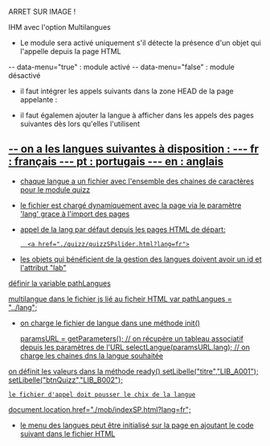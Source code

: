 ARRET SUR IMAGE ! 

IHM avec l'option Multilangues

- Le module sera activé uniquement s'il détecte la présence d'un objet qui l'appelle depuis la page HTML
  <div id="menu-lang" data-menu="true"></div>
-- data-menu="true" : module activé
-- data-menu="false" : module désactivé

- il faut intégrer les appels suivants dans la zone HEAD de la page appelante :
  <link href="./lang/lang.css" rel="stylesheet" type="text/css"/>
  <script src="./lang/lang.js" type="text/javascript" id="LG"></script>

- il faut égalemen ajouter la langue à afficher dans les appels des pages suivantes dès lors qu'elles l'utilisent
  <a href="./quizz/quizzSPslider.html?lang=fr">

-- on a les langues suivantes à disposition : 
--- fr : français
--- pt : portugais
--- en : anglais
------------------------------------------------------------------------------


- chaque langue a un fichier avec l'ensemble des chaines de caractères pour le module quizz
- le fichier est chargé dynamiquement avec la page via le paramètre 'lang' grace à l'import des pages



- appel de la lang par défaut depuis les pages HTML de départ:

        <a href="./quizz/quizzSPslider.html?lang=fr">

- les objets qui bénéficient de la gestion des langues doivent avoir un id et l'attribut "lab"

<p id="titre" lab="LIB_A001" class="asi-text"></p>

définir la variable pathLangues 

multilangue dans le fichier js lié au ficheir HTML
  var pathLangues = "../lang";

- on charge le fichier de langue dans une méthode init()

	paramsURL = getParameters();	// on récupère un tableau associatif depuis les paramètres de l'URL
	selectLangue(paramsURL.lang);	// on charge les chaines dns la langue souhaitée


on définit les valeurs dans la méthode ready()
  setLibelle("titre","LIB_A001");
	setLibelle("btnQuizz","LIB_B002");

    le fichier d'appel doit pousser le chix de la langue

document.location.href="./mob/indexSP.html?lang=fr";

- le menu des langues peut être initialisé sur la page en ajoutant le code suivant dans le fichier HTML


